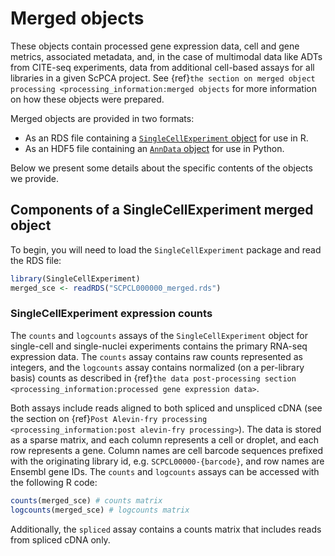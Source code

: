 # Merged objects

These objects contain processed gene expression data, cell and gene metrics, associated metadata, and, in the case of multimodal data like ADTs from CITE-seq experiments, data from additional cell-based assays for all libraries in a given ScPCA project.
See {ref}`the section on merged object processing <processing_information:merged objects` for more information on how these objects were prepared.

Merged objects are provided in two formats:
  - As an RDS file containing a [`SingleCellExperiment` object](http://bioconductor.org/books/3.17/OSCA.intro/the-singlecellexperiment-class.html) for use in R.
  - As an HDF5 file containing an [`AnnData` object](https://anndata.readthedocs.io/en/latest/index.html) for use in Python.


Below we present some details about the specific contents of the objects we provide.

## Components of a SingleCellExperiment merged object

To begin, you will need to load the `SingleCellExperiment` package and read the RDS file:

```r
library(SingleCellExperiment)
merged_sce <- readRDS("SCPCL000000_merged.rds")
```

### SingleCellExperiment expression counts

The `counts` and `logcounts` assays of the `SingleCellExperiment` object for single-cell and single-nuclei experiments contains the primary RNA-seq expression data.
The `counts` assay contains raw counts represented as integers, and the `logcounts` assay contains normalized (on a per-library basis) counts as described in {ref}`the data post-processing section <processing_information:processed gene expression data>`.

Both assays include reads aligned to both spliced and unspliced cDNA (see the section on {ref}`Post Alevin-fry processing <processing_information:post alevin-fry processing>`).
The data is stored as a sparse matrix, and each column represents a cell or droplet, and each row represents a gene.
Column names are cell barcode sequences prefixed with the originating library id, e.g. `SCPCL00000-{barcode}`, and row names are Ensembl gene IDs.
The `counts` and `logcounts` assays can be accessed with the following R code:

```r
counts(merged_sce) # counts matrix
logcounts(merged_sce) # logcounts matrix
```

Additionally, the `spliced` assay contains a counts matrix that includes reads from spliced cDNA only.


